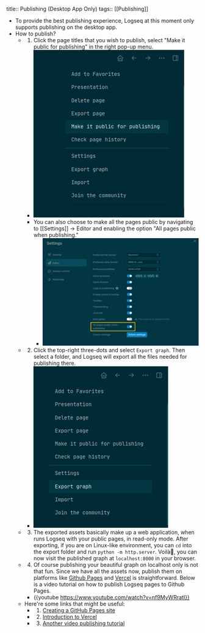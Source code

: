 title:: Publishing (Desktop App Only)
tags:: [[Publishing]]

- To provide the best publishing experience, Logseq at this moment only supports publishing on the desktop app.
- How to publish?
	- 1. Click the page titles that you wish to publish, select "Make it public for publishing" in the right pop-up menu.
		- ![](../assets/pages_Publishing_1615917396171_1.png)
		- You can also choose to make all the pages public by navigating to [[Settings]] -> Editor and enabling the option "All pages public when publishing."
			- ![image.png](../assets/image_1638393320509_0.png)
	- 2. Click the top-right three-dots and select `Export graph`. Then select a folder, and Logseq will export all the files needed for publishing there.
		- ![](../assets/pages_Publishing_1615917396171_0.png)
	- 3. The exported assets basically make up a web application, when runs Logseq with your public pages, in read-only mode. After exporting, if you are on Linux-like environment, you can `cd` into the export folder and run `python -m http.server`. Voilà🎉, you can now visit the published graph at `localhost:8000` in your browser.
	- 4. Of course publishing your beautiful graph on localhost only is not that fun. Since we have all the assets now, publish them on platforms like [Github Pages](https://docs.github.com/en/pages/getting-started-with-github-pages/creating-a-github-pages-site) and [Vercel](https://vercel.com/docs) is straightforward. Below is a video tutorial on how to publish Logseq pages to Github Pages.
		- {{youtube https://www.youtube.com/watch?v=nf9MyWRratI}}
	- Here're some links that might be useful:
		- 1. [Creating a GitHub Pages site](https://docs.github.com/en/github/working-with-github-pages/creating-a-github-pages-site)
		- 2. [Introduction to Vercel](https://vercel.com/docs)
		- 3. [Another video publishing tutorial](https://www.youtube.com/watch?v=fHc2cVNMNrA)
